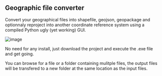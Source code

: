 ## Geographic file converter

Convert your geographical files into shapefile, geojson, geopackage and optionnaly reproject into another coordinate reference system using a compiled Python ugly (yet working) GUI.

![image](https://github.com/ArmelVidali/geospatial_conversion/assets/84096571/1412723b-12ea-455c-b6c3-b64d2a04e0e0)

No need for any install, just download the project and execute the .exe file and get going.

You can browse for a file or a folder containing mulitple files, the output files will be transfered to a new folder at the same location as the input files.



